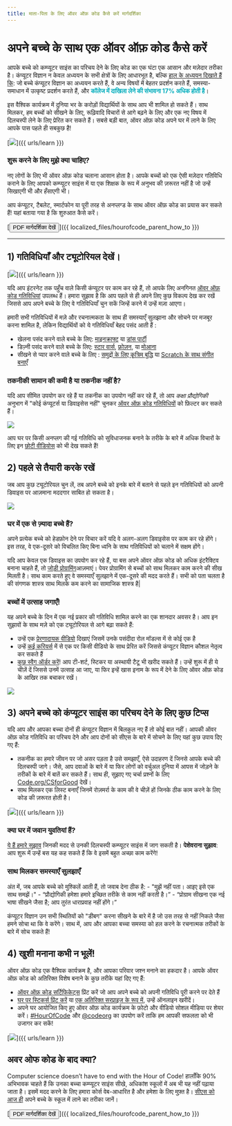 ```yaml
---
title: माता-पिता के लिए ऑवर ऑफ़ कोड कैसे करें मार्गदर्शिका
---
```


# अपने बच्चे के साथ एक ऑवर ऑफ़ कोड कैसे करें

आपके बच्चे को कम्प्यूटर साइंस का परिचय देने के लिए कोड का एक घंटा एक आसान और मज़ेदार तरीका है। कंप्यूटर विज्ञान न केवल अध्ययन के सभी क्षेत्रों के लिए आधारभूत है, बल्कि [हाल के अध्ययन दिखाते हैं कि](https://medium.com/@codeorg/cs-helps-students-outperform-in-school-college-and-workplace-66dd64a69536): जो बच्चे कंप्यूटर विज्ञान का अध्ययन करते हैं, वे अन्य विषयों में बेहतर प्रदर्शन करते हैं, समस्या-समाधान में उत्कृष्ट प्रदर्शन करते हैं, और <font color="00adbc"><b>कॉलेज में दाखिला लेने की संभावना 17% अधिक होती है</b></font>।

इस वैश्विक कार्यक्रम में दुनिया भर के करोड़ों विद्यार्थियों के साथ आप भी शामिल हो सकते हैं। साथ मिलकर, हम बच्चों को सीखने के लिए, रूढ़िवादि विचारों से आगे बढ़ने के लिए और एक नए विषय में दिलचस्पी लेने के लिए प्रेरित कर सकते हैं। सबसे बड़ी बात, ऑवर ऑफ़ कोड अपने घर में लाने के लिए आपके पास पहले ही सबकुछ है! 

[![](/images/fit-600/Marketing/mother-helping-her-daughter-use-a-laptop-4260325.jpg)]({{ urls/learn }})

<h3>  शुरू करने के लिए मुझे क्या चाहिए?</h3>

नए लोगों के लिए भी ऑवर ऑफ़ कोड चलाना आसान होता है। आपके बच्चों को एक ऐसी मज़ेदार गतिविधि कराने के लिए आपको कम्प्यूटर साइंस में या एक शिक्षक के रूप में अनुभव की ज़रूरत नहीं है जो उन्हें सिखाएगी भी और हँसाएगी भी। 

आप कंप्यूटर, टैबलेट, स्मार्टफोन या पूरी तरह से अनप्लग्ड के साथ ऑवर ऑफ़ कोड का प्रयास कर सकते हैं! यहां बताया गया है कि शुरुआत कैसे करें।

[<button>PDF मार्गदर्शिका देखें</button>]({{ localized_files/hourofcode_parent_how_to }})

* * *

## 1) गतिविधियाँ और ट्यूटोरियल देखें।

[![](/images/tutorials.png)]({{ urls/learn }})

यदि आप इंटरनेट तक पहुँच वाले किसी कंप्यूटर पर काम कर रहे हैं, तो आपके लिए अनगिनत [ऑवर ऑफ़ कोड गतिविधियां](https://hourofcode.com/us/learn) उपलब्ध हैं। हमारा सुझाव है कि आप पहले से ही अपने लिए कुछ विकल्प देख कर रखें जिससे आप अपने बच्चे के लिए वे गतिविधियाँ चुन सकें जिन्हें करने में उन्हें मज़ा आएगा। 

हमारी सभी गतिविधियों में मज़े और रचनात्मकता के साथ ही समस्याएँ सुलझाना और सोचने पर मजबूर करना शामिल है, लेकिन विद्यार्थियों को ये गतिविधियाँ बेहद पसंद आती हैं :

- खेलना पसंद करने वाले बच्चे के लिए: [माइनक्राफ्ट](https://code.org/minecraft) या [डांस पार्टी](https://code.org/dance)
- डिज़्नी पसंद करने वाले बच्चे के लिए: [स्टार वार्स](https://code.org/starwars), [फ्रोज़न](https://studio.code.org/s/frozen/lessons/1/levels/1), या [मोआना](https://partners.disney.com/hour-of-code?cds&cmp=vanity%7Cnatural%7Cus%7Cmoanahoc%7C)
- सीखने से प्यार करने वाले बच्चे के लिए : [समुद्रों के लिए कृत्रिम बुद्धि](https://code.org/oceans) या [Scratch के साथ संगीत बनाएँ](https://scratch.mit.edu/projects/editor/?tutorial=music&utm_source=codeorg) 

<h3>  तकनीकी सामान की कमी है या तकनीक नहीं है?</h3>

<p>यदि आप सीमित उपयोग कर रहे हैं या तकनीक का उपयोग नहीं कर रहे हैं, तो आप <em>कक्षा प्रौद्योगिकी</em> अनुभाग में "कोई कंप्यूटर्स या डिवाइसेस नहीं" चुनकर <a href="https://hourofcode.com/us/learn">ऑवर ऑफ़ कोड गतिविधियों</a> को फ़िल्टर कर सकते हैं।</p>

<p><a href="{{ urls/learn }}"><img src="/images/Marketing/filtering-activities-hoc.jpg"></a></p>

<p>आप घर पर किसी अनप्लग की गई गतिविधि को सुविधाजनक बनाने के तरीके के बारे में अधिक विचारों के लिए इन <a href="https://www.youtube.com/playlist?list=PLzdnOPI1iJNcpfa4LtbaIl35gqir_5XUu">छोटी वीडियोस</a> को भी देख सकते हैं!</p>

<h2>  2) पहले से तैयारी करके रखें</h2>

<p>  जब आप कुछ ट्यूटोरियल चुन लें, तब अपने बच्चे को इनके बारे में बताने से पहले इन गतिविधियों को अपनी डिवाइस पर आज़माना मददगार साबित हो सकता है।</p>

<p><a href="{{ urls/learn }}"><img src="/images/fit-600/Marketing/father-and-children-looking-at-a-laptop-4260749.jpg"></a></p>

<h3>  घर में एक से ज़्यादा बच्चे हैं?</h3>

<p>अपने प्रत्येक बच्चे को हेडफ़ोन देने पर विचार करें यदि वे अलग-अलग डिवाइसेस पर काम कर रहे होंगे। इस तरह, वे एक-दूसरे को विचलित किए बिना ध्वनि के साथ गतिविधियों को चलाने में सक्षम होंगे।</p>

<p>यदि आप केवल एक डिवाइस का उपयोग कर रहे हैं, या बस अपने ऑवर ऑफ़ कोड को अधिक इंटरैक्टिव बनाना चाहते हैं, तो <a href="https://www.youtube.com/watch?v=vgkahOzFH2Q">जोड़ी प्रोग्रामिंग</a>आज़माएं।   पेयर प्रोग्रामिंग से बच्चों को साथ मिलकर काम करने की सीख मिलती है।   साथ काम करते हुए वे समस्याएँ सुलझाने में एक-दूसरे की मदद करते हैं। सभी को पता चलता है की संगणक शास्त्र साथ मिलके कम करने का सामाजिक शास्त्र है|</p>

<h3>  बच्चों में उत्साह जगाएँ! </h3>

यह अपने बच्चे के दिन में एक नई प्रकार की गतिविधि शामिल करने का एक शानदार अवसर है। आप इन सुझावों के साथ मज़े को एक ट्यूटोरियल से आगे बढ़ा सकते हैं:

- उन्हें एक [प्रेरणादायक वीडियो](https://www.youtube.com/playlist?list=PLzdnOPI1iJNcadqJAZnbDYShie4gLZQQJ) दिखाएं जिसमें उनके पसंदीदा रोल मॉडल्स में से कोई एक है
- उन्हें [कई करियर्स](https://www.youtube.com/playlist?list=PLzdnOPI1iJNfpD8i4Sx7U0y2MccnrNZuP) में से एक पर किसी वीडियो के साथ प्रेरित करें जिससे कंप्यूटर विज्ञान कौशल नेतृत्व कर सकते हैं
- [कुछ स्वैग ऑर्डर करें](https://store.code.org/)! आप टी-शर्ट, स्टिकर या अस्थायी टैटू भी खरीद सकते हैं। उन्हें शुरू में ही ये चीज़ें दें जिससे उनमें उत्साह आ जाए, या फिर इन्हें खास इनाम के रूप में देने के लिए ऑवर ऑफ़ कोड के आखिर तक बचाकर रखें।

<a href="https://store.code.org/" target="_blank"><img src="/images/fit-500/Marketing/hourofcodestore.jpg"></a>

## 3) अपने बच्चे को कंप्यूटर साइंस का परिचय देने के लिए कुछ टिप्स

यदि आप और आपका बच्चा दोनों ही कंप्यूटर विज्ञान में बिलकुल नए हैं तो कोई बात नहीं। आपकी ऑवर ऑफ़ कोड गतिविधि का परिचय देने और आप दोनों को सीएस के बारे में सोचने के लिए यहां कुछ उपाय दिए गए हैं:

- तकनीक का हमारे जीवन पर जो असर पड़ता है उसे समझाएँ, ऐसे उदाहरण दें जिनसे आपके बच्चे की दिलचस्पी जागे। जैसे, आप दवाओं के बारे में या फिर लोगों को वर्चुअल दुनिया में आपस में जोड़ने के तरीकों के बारे में बातें कर सकते हैं। साथ ही, सुझाए गए चर्चा प्रश्नों के लिए [Code.org/CSforGood](https://code.org/csforgood) देखें।
- साथ मिलकर एक लिस्ट बनाएँ जिनमें रोज़मर्रा के काम की वे चीज़ें हों जिनके ठीक काम करने के लिए कोड की ज़रूरत होती है।

[![](/images/fit-600/Marketing/girl-sitting-on-sofa-while-using-tablet-computer-4144035.jpg)]({{ urls/learn }})

<h3>क्या घर में जवान युवतियां हैं?</h3>

<a href="https://code.org/girls">ये हैं हमारे सुझाव</a> जिनकी मदद से उनकी दिलचस्पी कम्प्यूटर साइंस में जाग सकती है। **पेशेवराना सुझाव**: आप शुरू में उन्हें बस यह कह सकते हैं कि वे इसमें बहुत अच्छा काम करेंगे!

<h3>  साथ मिलकर समस्याएँ सुलझाएँ</h3>

अंत में, जब आपके बच्चे को मुश्किलें आती हैं, तो जवाब देना ठीक है: - "मुझें नहीं पता। आइए इसे एक साथ समझें।" - “प्रौद्योगिकी हमेशा हमारे इच्छित तरीके से काम नहीं करती है।” - “प्रोग्राम सीखना एक नई भाषा सीखने जैसा है; आप तुरंत धाराप्रवाह नहीं होंगे।”

कंप्यूटर विज्ञान उन सभी स्थितियों को "डीबग" करना सीखने के बारे में है जो उस तरह से नहीं निकले जैसा हमने सोचा था कि वे करेंगे। साथ में, आप और आपका बच्चा समस्या को हल करने के रचनात्मक तरीकों के बारे में सोच सकते हैं!

## 4) खुशी मनाना कभी न भूलें! 

ऑवर ऑफ़ कोड एक वैश्विक कार्यक्रम है, और आपका परिवार जश्न मनाने का हकदार है। आपके ऑवर ऑफ़ कोड को अतिरिक्त विशेष बनाने के कुछ तरीके यहां दिए गए हैं:

- [ऑवर ऑफ़ कोड सर्टिफिकेट्स](https://staging.code.org/certificates) प्रिंट करें जो आप अपने बच्चे को अपनी गतिविधि पूरी करने पर देते हैं
- [घर पर स्टिकर्स प्रिंट करें](https://staging.hourofcode.com/us/promote/resources#stickers) या [एक अतिरिक्त सरप्राइज के रूप में](https://store.code.org/), उन्हें ऑनलाइन खरीदें।
- अपने घर आयोजित किए हुए ऑवर ऑफ़ कोड कार्यक्रम के फ़ोटो और वीडियो सोशल मीडिया पर शेयर करें। [#HourOfCode](https://twitter.com/hashtag/hourofcode) और [@codeorg](https://twitter.com/codeorg) का उपयोग करें ताकि हम आपकी सफलता को भी उजागर कर सकें!

[![](/images/fit-600/Marketing/g8TUlHzF.jpeg)]({{ urls/learn }})

<h2>अवर ओफ कोड के बाद क्या?</h2>

Computer science doesn’t have to end with the Hour of Code! हालाँकि 90% अभिभावक चाहते हैं कि उनका बच्चा कम्प्यूटर साइंस सीखे, अधिकांश स्कूलों में अब भी यह नहीं पढ़ाया जाता है। इसमें मदद करने के लिए हमारा कोर्स वेब-आधारित है और हमेशा के लिए मुफ़्त है। [सीएस को आज ही](https://code.org/yourschool) अपने बच्चे के स्कूल में लाने का तरीका जानें।

[<button>PDF मार्गदर्शिका देखें</button>]({{ localized_files/hourofcode_parent_how_to }})